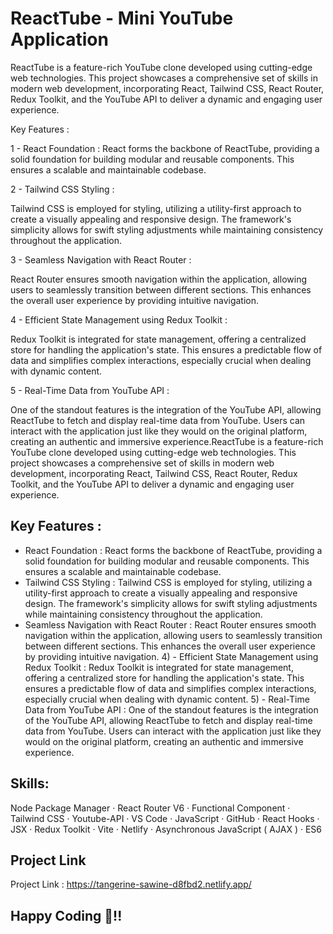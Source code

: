 # ReactTube  - Mini YouTube Application
ReactTube is a feature-rich YouTube clone developed using cutting-edge web technologies. This project showcases a comprehensive set of skills in modern web development, incorporating React, Tailwind CSS, React Router, Redux Toolkit, and the YouTube API to deliver a dynamic and engaging user experience.

Key Features :

1 - React Foundation :
React forms the backbone of ReactTube, providing a solid foundation for building modular and reusable components. This ensures a scalable and maintainable codebase.

2 - Tailwind CSS Styling :

Tailwind CSS is employed for styling, utilizing a utility-first approach to create a visually appealing and responsive design. The framework's simplicity allows for swift styling adjustments while maintaining consistency throughout the application.

3 - Seamless Navigation with React Router :

React Router ensures smooth navigation within the application, allowing users to seamlessly transition between different sections. This enhances the overall user experience by providing intuitive navigation.

4 - Efficient State Management using Redux Toolkit :

Redux Toolkit is integrated for state management, offering a centralized store for handling the application's state. This ensures a predictable flow of data and simplifies complex interactions, especially crucial when dealing with dynamic content.

5 - Real-Time Data from YouTube API :

One of the standout features is the integration of the YouTube API, allowing ReactTube to fetch and display real-time data from YouTube. Users can interact with the application just like they would on the original platform, creating an authentic and immersive experience.ReactTube is a feature-rich YouTube clone developed using cutting-edge web technologies. This project showcases a comprehensive set of skills in modern web development, incorporating React, Tailwind CSS, React Router, Redux Toolkit, and the YouTube API to deliver a dynamic and engaging user experience. 
## Key Features : 
 - React Foundation : React forms the backbone of ReactTube, providing a solid foundation for building modular and reusable components. This ensures a scalable and maintainable codebase.
 - Tailwind CSS Styling : Tailwind CSS is employed for styling, utilizing a utility-first approach to create a visually appealing and responsive design. The framework's simplicity allows for swift styling adjustments while maintaining consistency throughout the application.
 - Seamless Navigation with React Router : React Router ensures smooth navigation within the application, allowing users to seamlessly transition between different sections. This enhances the overall user experience by providing intuitive navigation. 4) - Efficient State Management using Redux Toolkit : Redux Toolkit is integrated for state management, offering a centralized store for handling the application's state. This ensures a predictable flow of data and simplifies complex interactions, especially crucial when dealing with dynamic content. 5) - Real-Time Data from YouTube API : One of the standout features is the integration of the YouTube API, allowing ReactTube to fetch and display real-time data from YouTube. Users can interact with the application just like they would on the original platform, creating an authentic and immersive experience.
## Skills:
Node Package Manager · React Router V6 · Functional Component · Tailwind CSS · Youtube-API · VS Code · JavaScript · GitHub · React Hooks · JSX · Redux Toolkit · Vite · Netlify · Asynchronous JavaScript ( AJAX ) · ES6
## Project Link
Project Link : https://tangerine-sawine-d8fbd2.netlify.app/
## Happy Coding 🧡!!
